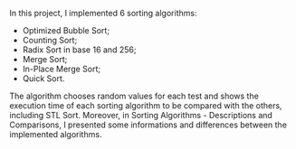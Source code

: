 In this project, I implemented 6 sorting algorithms: 
- Optimized Bubble Sort;
- Counting Sort;
- Radix Sort in base 16 and 256;
- Merge Sort;
- In-Place Merge Sort;
- Quick Sort.

The algorithm chooses random values for each test and shows the execution time of each sorting algorithm to be compared with the others, including STL Sort. 
Moreover, in Sorting Algorithms - Descriptions and Comparisons, I presented some informations and differences between the implemented algorithms.
